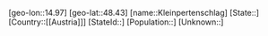 ﻿---
location: [48.43,14.97]
type: City
tags:
- geo/City


SpocWebEntityId: 31484
isDeleted: false
confidential: public

---
[geo-lon::14.97]
[geo-lat::48.43]
[name::Kleinpertenschlag]
[State::]
[Country::[[Austria]]]
[StateId::]
[Population::]
[Unknown::]

